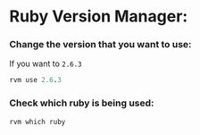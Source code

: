 # Ruby Version Manager:

### Change the version that you want to use:
If you want to `2.6.3`
```ruby
rvm use 2.6.3
```

### Check which ruby is being used:
```ruby
rvm which ruby
```
